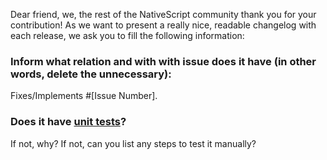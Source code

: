 Dear friend, we, the rest of the NativeScript community thank you for your
contribution! As we want to present a really nice, readable changelog with each
release, we ask you to fill the following information:

### Inform what relation and with with issue does it have (in other words, delete the unnecessary):
Fixes/Implements #[Issue Number].

### Does it have [unit tests](https://github.com/NativeScript/NativeScript/blob/master/running-tests.md)?
If not, why?
If not, can you list any steps to test it manually?


